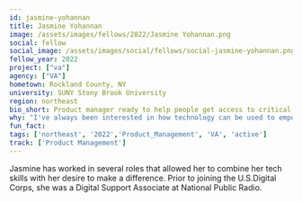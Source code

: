 ```yaml
---
id: jasmine-yohannan
title: Jasmine Yohannan
image: /assets/images/fellows/2022/Jasmine Yohannan.png
social: fellow
social_image: /assets/images/social/fellows/social-jasmine-yohannan.png
fellow_year: 2022
project: ["va"]
agency: ["VA"]
hometown: Rockland County, NY
university: SUNY Stony Brook University
region: northeast
bio_short: Product manager ready to help people get access to critical information
why: "I've always been interested in how technology can be used to empower different people and communities. I truly believe that USDC will be able to improve the reach of so many different initiatives, and I've personally seen how essential digital tools are in helping people access critical information."
fun_fact: 
tags: ['northeast', '2022','Product_Management', 'VA', 'active']
track: ['Product Management']
---
```


Jasmine has worked in several roles that allowed her to combine her tech skills with her desire to make a difference. Prior to joining the U.S.Digital Corps, she was a Digital Support Associate at National Public Radio.
